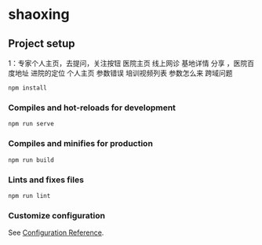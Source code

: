 # shaoxing

## Project setup

1：专家个人主页，去提问，关注按钮
医院主页 线上网诊
基地详情 分享 ，医院百度地址
进院的定位
个人主页 参数错误
培训视频列表 参数怎么来 跨域问题

```
npm install
```

### Compiles and hot-reloads for development

```
npm run serve
```

### Compiles and minifies for production

```
npm run build
```

### Lints and fixes files

```
npm run lint
```

### Customize configuration

See [Configuration Reference](https://cli.vuejs.org/config/).
